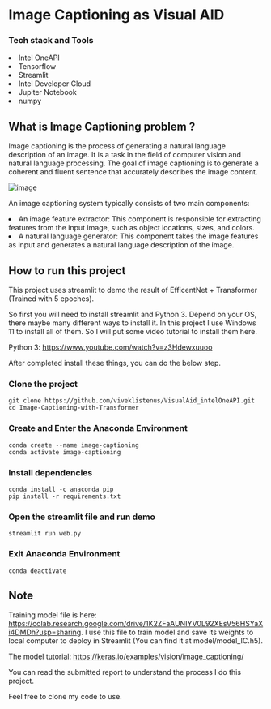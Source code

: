 # Image Captioning as Visual AID 
<h3>Tech stack and Tools</h3> 
<li>Intel OneAPI</li>
<li>Tensorflow</li>
<li>Streamlit</li>
<li>Intel Developer Cloud</li>
<li>Jupiter Notebook</li>
<li>numpy</li>

## What is Image Captioning problem ?
<p>Image captioning is the process of generating a natural language description of an image. It is a task in the field of computer vision and natural language processing. The goal of image captioning is to generate a coherent and fluent sentence that accurately describes the image content.</p>

![image](https://github.com/viveklistenus/VisualAid_intelOneAPI/assets/28853520/681a7039-1e48-4cd3-a07a-ecf1666d1152)

An image captioning system typically consists of two main components:

<li>An image feature extractor: This component is responsible for extracting features from the input image, such as object locations, sizes, and colors.</li>

<li>A natural language generator: This component takes the image features as input and generates a natural language description of the image.</li>

## How to run this project

This project uses streamlit to demo the result of EfficentNet + Transformer (Trained with 5 epoches).

So first you will need to install streamlit and Python 3. Depend on your OS, there maybe many different ways to install it. In this project I use Windows 11 to install all of them. So I will put some video tutorial to install them here.

Python 3: https://www.youtube.com/watch?v=z3Hdewxuuoo

After completed install these things, you can do the below step.
### Clone the project

```
git clone https://github.com/viveklistenus/VisualAid_intelOneAPI.git
cd Image-Captioning-with-Transformer
```
### Create and Enter the Anaconda Environment

```
conda create --name image-captioning
conda activate image-captioning
```
### Install dependencies
```
conda install -c anaconda pip
pip install -r requirements.txt
```

### Open the streamlit file and run demo

```
streamlit run web.py
```

### Exit Anaconda Environment

```
conda deactivate
```
## Note
Training model file is here: https://colab.research.google.com/drive/1K2ZFaAUNIYV0L92XEsV56HSYaXi4DMDh?usp=sharing. I use this file to train model and save its weights to local computer to deploy in Streamlit (You can find it at model/model_IC.h5).

The model tutorial: https://keras.io/examples/vision/image_captioning/

You can read the submitted report to understand the process I do this project.

Feel free to clone my code to use.
